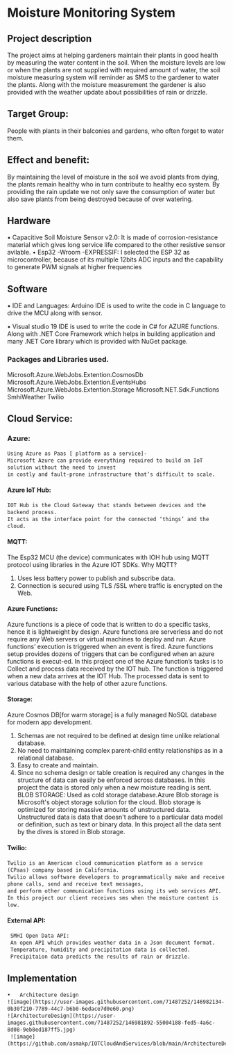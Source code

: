 # Moisture Monitoring System
##  Project description
The project aims at helping gardeners maintain their plants in good health by measuring the water content in the soil.
When the moisture levels are low or when the plants are not supplied with required amount of water, the soil moisture measuring 
system will reminder as SMS to the gardener to water the plants. Along with the moisture measurement the gardener is also provided with the weather
update about possibilities of rain or drizzle.

 ##  Target Group:
People with plants in their balconies and gardens, who often forget to water them.

##  Effect and benefit:
By maintaining the level of moisture in the soil we avoid plants from dying, the plants remain healthy who in turn contribute to healthy eco system.
By providing the rain update we not only save the consumption of water but also save plants from being destroyed because of over watering.

## 	Hardware
•	Capacitive Soil Moisture Sensor v2.0:
  It is made of corrosion-resistance material which gives long service life compared to the other resistive sensor avilable.
•	Esp32 -Wroom -EXPRESSIF: 
  I selected the ESP 32 as microcontroller, because of its multiple 12bits ADC inputs and the capability to generate PWM signals at higher frequencies 
## Software
• IDE and Languages:
  Arduino IDE is used to write the code in C language to drive the MCU along with sensor.

• Visual studio 19 IDE is used to write the code in C# for AZURE functions.
 	Along with .NET Core Framework which helps in building application and many .NET Core library which is provided with  NuGet package.
### 	Packages and Libraries used.
  Microsoft.Azure.WebJobs.Extention.CosmosDb
  Microsoft.Azure.WebJobs.Extention.EventsHubs
  Microsoft.Azure.WebJobs.Extention.Storage
  Microsoft.NET.Sdk.Functions
  SmhiWeather
  Twilio
## 	Cloud Service:
   ### Azure:
    Using Azure as Paas [ platform as a service]-
    Microsoft Azure can provide everything required to build an IoT solution without the need to invest
    in costly and fault-prone infrastructure that’s difficult to scale.
#### Azure IoT Hub:

    IOT Hub is the Cloud Gateway that stands between devices and the backend process.
    It acts as the interface point for the connected ‘things’ and the cloud.

####    MQTT:
   The Esp32 MCU (the device) communicates with IOH hub using MQTT protocol using libraries in the Azure IOT SDKs.
   Why MQTT?
   1.	Uses less battery power to publish and subscribe data.
   2.	Connection is secured using TLS /SSL where traffic is encrypted on the Web.

#### Azure Functions:
  Azure functions is a piece of code that is written to do a specific tasks, hence it is lightweight by design.
  Azure functions are serverless and do not require any Web servers or virtual machines to deploy and run. 
  Azure functions’ execution is triggered when an event is fired. Azure functions setup provides dozens of triggers that can be
  configured when an azure functions is execut-ed. 
  In this project one of the Azure function’s tasks is to Collect and process data received by the IOT hub.
  The function is triggered when a new data arrives at the IOT Hub. The processed data is sent to various database with the help of other azure functions.
  
#### Storage:
   Azure Cosmos DB[for warm storage] is a fully managed NoSQL database for modern app development.
  1. Schemas are not required to be defined at design time unlike relational     database. 
  2. No need to maintaining  complex parent-child entity relationships as in a  relational database.
  3. Easy to create and maintain.
  4. Since no schema design or table creation is required any changes in the structure of data can easily be enforced across databases.
  In this project the data is stored only when a new moisture reading is sent.
  BLOB STORAGE:
  Used as cold storage database.Azure Blob storage is Microsoft's object storage solution for the cloud.
  Blob storage is optimized for storing massive amounts of unstructured data. Unstructured data is data that doesn't adhere to 
  a particular data model or definition, such as text or binary data.
  In this project all the data sent by the dives is stored in Blob storage.
  
#### 	Twilio:

    Twilio is an American cloud communication platform as a service (CPaas) company based in California.  
    Twilio allows software developers to programmatically make and receive phone calls, send and receive text messages,
    and perform other communication functions using its web services API.
    In this project our client receives sms when the moisture content is low.
    
#### 	External API:
     SMHI Open Data API:
     An open API which provides weather data in a Json document format.
     Temperature, humidity and precipitation data is collected.
     Precipitaion data predicts the results of rain or drizzle.
     
    
 ##  	Implementation
    •	Architecture design
    ![image](https://user-images.githubusercontent.com/71487252/146982134-0b30f210-7789-44c7-b6b0-6edace7d0e60.png)
    ![ArchitectureDesign](https://user-images.githubusercontent.com/71487252/146981892-55004188-fed5-4a6c-8d08-9eb8ed187ff5.jpg)
     ![image](https://github.com/asmakp/IOTCloudAndServices/blob/main/ArchitectureDesign.jpg)




  





    
